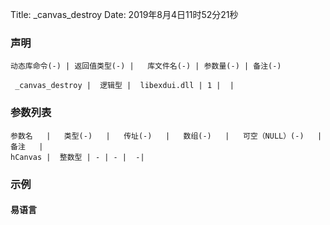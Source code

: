 Title: _canvas_destroy
Date: 2019年8月4日11时52分21秒



### 声明


```table
动态库命令(-) | 返回值类型(-) |   库文件名(-) | 参数量(-) | 备注(-)

 _canvas_destroy |  逻辑型 |  libexdui.dll | 1 |  | 
```


### 参数列表

```table
参数名   |   类型(-)   |   传址(-)   |   数组(-)   |   可空（NULL）(-)   |   备注   |
hCanvas |  整数型 | - | - |  -| 
```




### 示例
#### 易语言
```c

```